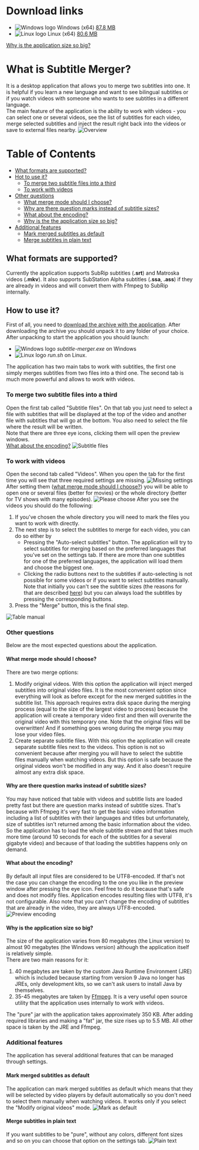 <a name="download_links"></a>
# Download links
* ![Windows logo](/readme_images/windows_logo.png) Windows (x64) [87.8 MB](https://github.com/SmirnovKirill/subtitle_merger/releases/download/v1.0-beta/subtitle-merger_1.0-beta_build_win.zip)
* ![Linux logo](/readme_images/linux_logo.png) Linux (x64) [80.6 MB](https://github.com/SmirnovKirill/subtitle_merger/releases/download/v1.0-beta/subtitle-merger_1.0-beta_build_linux.tar.xz)

[Why is the application size so big?](#size)

# What is Subtitle Merger?
It is a desktop application that allows you to merge two subtitles into one. It is helpful if you learn a new language 
and want to see bilingual subtitles or if you watch videos with someone who wants to see subtitles in a different
language.<br/>
The main feature of the application is the ability to work with videos - you can select one or several videos, see the
list of subtitles for each video, merge selected subtitles and inject the result right back into the videos or save to
external files nearby.
![Overview](/readme_images/overview.png)


# Table of Contents  
* [What formats are supported?](#formats)  
* [Hot to use it?](#how_to_use)
    * [To merge two subtitle files into a third](#subtitle_files_tab)
    * [To work with videos](#videos_tab)
* [Other questions](#other_question)
    * [What merge mode should I choose?](#merge_mode)
    * [Why are there question marks instead of subtitle sizes?](#why_question_marks)
    * [What about the encoding?](#encoding)
    * [Why is the the application size so big?](#size)  
* [Additional features](#additional_features)
    * [Mark merged subtitles as default](#mark_as_default)
    * [Merge subtitles in plain text](#plain_text)


<a name="formats"></a>
## What formats are supported?
Currently the application supports SubRip subtitles (**.srt**) and Matroska videos (**.mkv**). It also supports
SubStation Alpha subtitles (**.ssa**, **.ass**) if they are already in videos and will convert them with Ffmpeg to 
SubRip internally.


<a name="how_to_use"></a>
## How to use it?
First of all, you need to [download the archive with the application](#download_links). After downloading the archive 
you should unpack it to any folder of your choice. After unpacking to start the application you should launch:
* ![Windows logo](/readme_images/windows_logo.png) *subtitle-merger.exe* on Windows
* ![Linux logo](/readme_images/linux_logo.png) *run.sh* on Linux.

The application has two main tabs to work with subtitles, the first one simply merges subtitles from two files into a
third one. The second tab is much more powerful and allows to work with videos.


<a name="subtitle_files_tab"></a>
### To merge two subtitle files into a third
Open the first tab called "Subtitle files". On that tab you just need to select a file with subtitles that will be
displayed at the top of the video and another file with subtitles that will go at the bottom. You also need to select 
the file where the result will be written.
<br/>
Note that there are three eye icons, clicking them will open the preview windows.
<br/>
[What about the encoding?](#encoding)
![Subtitle files](/readme_images/subtitle_files.png)


<a name="videos_tab"></a>
### To work with videos
Open the second tab called "Videos". When you open the tab for the first time you will see that three required settings
are missing.
![Missing settings](/readme_images/missing_settings.png)
After setting them ([what merge mode should I choose?](#merge_mode)) you will be able to open one or several files
(better for movies) or the whole directory (better for TV shows with many episodes).
![Please choose](/readme_images/please_choose.png)
After you see the videos you should do the following:
1. If you've chosen the whole directory you will need to mark the files you want to work with directly.
2. The next step is to select the subtitles to merge for each video, you can do so either by
    * Pressing the "Auto-select subtitles" button. The application will try to select subtitles for merging based on the 
    preferred languages that you've set on the settings tab. If there are more than one subtitles for one of the
    preferred languages, the application will load them and choose the biggest one.
    * Clicking the radio buttons next to the subtitles if auto-selecting is not possible for some videos or if you want
    to select subtitles manually.
Note that initially you can't see the subtitle sizes (the reasons for that are described [here](#why_question_marks)) 
but you can always load the subtitles by pressing the corresponding buttons. 
3. Press the "Merge" button, this is the final step.

![Table manual](/readme_images/table_manual.png)


<a name="other_question"></a>
### Other questions
Below are the most expected questions about the application.


<a name="merge_mode"></a>
#### What merge mode should I choose?
There are two merge options:
1. Modify original videos. With this option the application will inject merged subtitles into original video files. It
is the most convenient option since everything will look as before except for the new merged subtitles in the subtitle 
list. This approach requires extra disk space during the merging process (equal to the size of the largest video to
process) because the application will create a temporary video first and then will overwrite the original video with 
this temporary one. Note that the original files will be overwritten! And if something goes wrong during the merge you
may lose your video files.
2. Create separate subtitle files. With this option the application will create separate subtitle files next to the 
videos. This option is not so convenient because after merging you will have to select the subtitle files manually when
watching videos. But this option is safe because the original videos won't be modified in any way. And it also doesn't
require almost any extra disk space.


<a name="why_question_marks"></a>
#### Why are there question marks instead of subtitle sizes?
You may have noticed that table with videos and subtitle lists are loaded pretty fast but there are question marks 
instead of subtitle sizes. That's because with Ffmpeg it's very fast to get the basic video information including a list
of subtitles with their languages and titles but unfortunately, size of subtitles isn't returned among the basic
information about the video. So the application has to load the whole subtitle stream and that takes much more time
(around 10 seconds for each of the subtitles for a several gigabyte video) and because of that loading the subtitles 
happens only on demand.


<a name="encoding"></a>
#### What about the encoding?
By default all input files are considered to be UTF8-encoded. If that's not the case you can change the encoding to the
one you like in the preview window after pressing the eye icon. Feel free to do it because that's safe and does not
modify files. Application encodes resulting files with UTF8, it's not configurable. Also note that you can't change the 
encoding of subtitles that are already in the video, they are always UTF8-encoded.
![Preview encoding](/readme_images/preview_encoding.png)


<a name="size"></a>
#### Why is the application size so big?
The size of the application varies from 80 megabytes (the Linux version) to almost 90 megabytes (the Windows version)
although the application itself is relatively simple.<br/>
There are two main reasons for it:
1. 40 megabytes are taken by the custom Java Runtime Environment (JRE) which is included because starting from version 9
Java no longer has JREs, only development kits, so we can't ask users to install Java by themselves.
2. 35-45 megabytes are taken by [Ffmpeg](https://ffmpeg.org/). It is a very useful open source utility that the 
application uses internally to work with videos. 

The "pure" jar with the application takes approximately 350 KB. After adding required libraries and making a "fat" jar, 
the size rises up to 5.5 MB. All other space is taken by the JRE and Ffmpeg.


<a name="additional_features"></a>
### Additional features
The application has several additional features that can be managed through settings.


<a name="mark_as_default"></a>
#### Mark merged subtitles as default
The application can mark merged subtitles as default which means that they will be selected by video players by default 
automatically so you don't need to select them manually when watching videos. It works only if you select the "Modify
original videos" mode. 
![Mark as default](/readme_images/mark_as_default.png)

 
<a name="plain_text"></a>
#### Merge subtitles in plain text
If you want subtitles to be "pure", without any colors, different font sizes and so on you can choose that option on the 
settings tab.
![Plain text](/readme_images/plain_text.png)